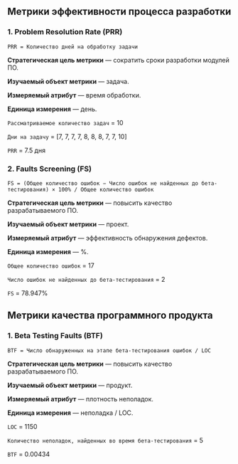 ## Метрики эффективности процесса разработки

### 1. Problem Resolution Rate (PRR)

`PRR = Количество дней на обработку задачи`

**Стратегическая цель метрики** — сократить сроки разработки модулей ПО.

**Изучаемый объект метрики** — задача.

**Измеряемый атрибут** — время обработки.

**Единица измерения** — день.

`Рассматриваемое количество задач` = 10

`Дни на задачу` = [7, 7, 7, 7, 8, 8, 8, 7, 7, 10]

`PRR` = 7.5 дня

### 2. Faults Screening (FS)

`FS = (Общее количество ошибок − Число ошибок не найденных до бета-тестирования) × 100% / Общее количество ошибок`

**Стратегическая цель метрики** — повысить качество разрабатываемого ПО.

**Изучаемый объект метрики** — проект.

**Измеряемый атрибут** — эффективность обнаружения дефектов.

**Единица измерения** — %.

`Общее количество ошибок` = 17

`Число ошибок не найденных до бета-тестирования` = 2

`FS` = 78.947%

## Метрики качества программного продукта

### 1. Beta Testing Faults (BTF)

`BTF = Число обнаруженных на этапе бета-тестирования ошибок / LOC`

**Стратегическая цель метрики** — повысить качество разрабатываемого ПО.

**Изучаемый объект метрики** — продукт.

**Измеряемый атрибут** — плотность неполадок.

**Единица измерения** — неполадка / LOC.

`LOC` = 1150

`Количество неполадок, найденных во время бета-тестирования` = 5

`BTF` = 0.00434